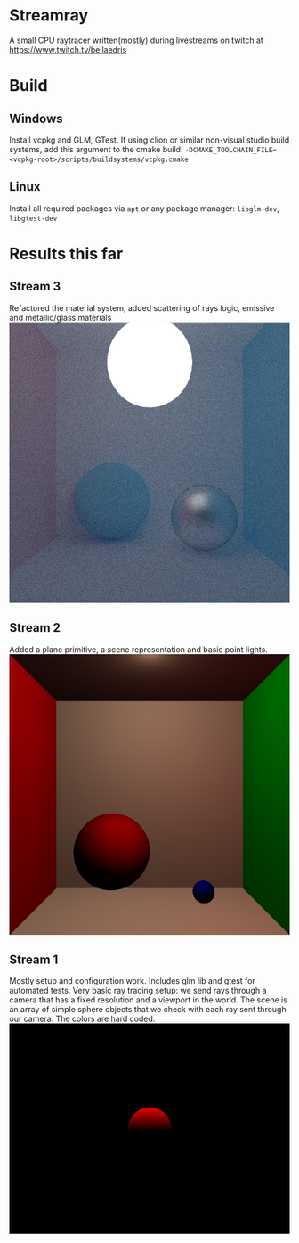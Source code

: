 # Streamray
A small CPU raytracer written(mostly) during livestreams on twitch at https://www.twitch.tv/bellaedris

# Build
## Windows 
Install vcpkg and GLM, GTest. If using clion or similar non-visual studio build systems, add this argument to the cmake build:
`-DCMAKE_TOOLCHAIN_FILE=<vcpkg-root>/scripts/buildsystems/vcpkg.cmake`

## Linux
Install all required packages via `apt` or any package manager: 
 `libglm-dev`, `libgtest-dev`
# Results this far

## Stream 3
Refactored the material system, added scattering of rays logic, emissive and metallic/glass materials
![stream3.png](Media/stream3.png)

## Stream 2
Added a plane primitive, a scene representation and basic point lights.
![stream2.png](Media/stream2.png)

## Stream 1
Mostly setup and configuration work. Includes glm lib and gtest for automated tests.
Very basic ray tracing setup: we send rays through a camera that has a fixed resolution and a viewport in the world. 
The scene is an array of simple sphere objects that we check with each ray sent through our camera. The colors are hard
coded.
![stream1.png](Media/stream1.png)